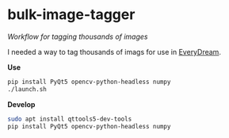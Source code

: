 # bulk-image-tagger

_Workflow for tagging thousands of images_

I needed a way to tag thousands of imags for use in [EveryDream](https://github.com/victorchall/EveryDream-trainer).

**Use**
```bash
pip install PyQt5 opencv-python-headless numpy
./launch.sh
```

**Develop**
```bash
sudo apt install qttools5-dev-tools
pip install PyQt5 opencv-python-headless numpy
```
